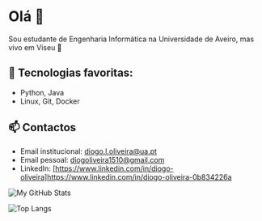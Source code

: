 # Olá 👋

Sou estudante de Engenharia Informática na Universidade de Aveiro, mas vivo em Viseu 📍  

## 🔧 Tecnologias favoritas:
- Python, Java
- Linux, Git, Docker

## 📫 Contactos
- Email institucional: diogo.l.oliveira@ua.pt
- Email pessoal: diogoliveira1510@gmail.com
- LinkedIn: [https://www.linkedin.com/in/diogo-oliveira]https://www.linkedin.com/in/diogo-oliveira-0b834226a



![My GitHub Stats](https://github-readme-stats.vercel.app/api?username=AzoN2525&show_icons=true&theme=radical)

![Top Langs](https://github-readme-stats.vercel.app/api/top-langs/?username=AzoN2525&layout=compact&theme=radical)

